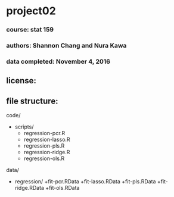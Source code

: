# project02

### course: stat 159
### authors: Shannon Chang and Nura Kawa
### data completed: November 4, 2016



## license:



## file structure:



code/
+ scripts/
  + regression-pcr.R
  + regression-lasso.R
  + regression-pls.R
  + regression-ridge.R
  + regression-ols.R
  
  
  
  
data/
+ regression/
  +fit-pcr.RData
  +fit-lasso.RData
  +fit-pls.RData
  +fit-ridge.RData
  +fit-ols.RData
  
  